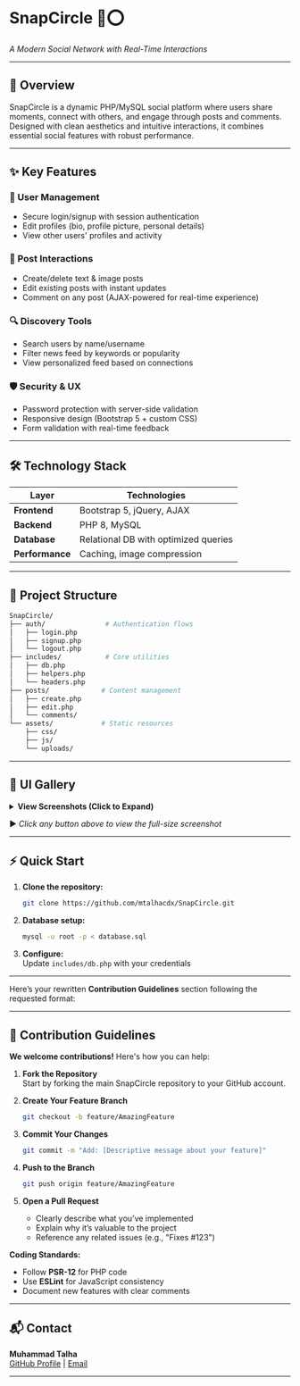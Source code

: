 # **SnapCircle 📸⭕**  
*A Modern Social Network with Real-Time Interactions*  

---

## **🚀 Overview**  
SnapCircle is a dynamic PHP/MySQL social platform where users share moments, connect with others, and engage through posts and comments. Designed with clean aesthetics and intuitive interactions, it combines essential social features with robust performance.  

---

## **✨ Key Features**  

### **🔐 User Management**  
- Secure login/signup with session authentication  
- Edit profiles (bio, profile picture, personal details)  
- View other users' profiles and activity  

### **📢 Post Interactions**  
- Create/delete text & image posts  
- Edit existing posts with instant updates  
- Comment on any post (AJAX-powered for real-time experience)  

### **🔍 Discovery Tools**  
- Search users by name/username  
- Filter news feed by keywords or popularity  
- View personalized feed based on connections  

### **🛡️ Security & UX**  
- Password protection with server-side validation  
- Responsive design (Bootstrap 5 + custom CSS)  
- Form validation with real-time feedback  

---

## **🛠️ Technology Stack**  

| Layer        | Technologies         |  
|--------------|----------------------|  
| **Frontend** | Bootstrap 5, jQuery, AJAX |  
| **Backend**  | PHP 8, MySQL         |  
| **Database** | Relational DB with optimized queries |  
| **Performance** | Caching, image compression |  

---

## **📂 Project Structure**  

```bash
SnapCircle/
├── auth/               # Authentication flows
│   ├── login.php
│   ├── signup.php
│   └── logout.php
├── includes/           # Core utilities
│   ├── db.php
│   ├── helpers.php
│   └── headers.php
├── posts/             # Content management
│   ├── create.php
│   ├── edit.php
│   └── comments/
└── assets/            # Static resources
    ├── css/
    ├── js/
    └── uploads/
```


---

## 📱 UI Gallery

<details>
<summary><b>View Screenshots (Click to Expand)</b></summary>

| [Profile Page](Profile.png) | [News Feed](Feed.png) | [Comment Section](Comment.png) |
|-----------------------------|-----------------------|--------------------------------|
| *User profile interface*    | *Main activity feed*  | *Threaded discussions*         |

</details>

▶ *Click any button above to view the full-size screenshot*

---

## **⚡ Quick Start**  

1. **Clone the repository:**  
   ```bash
   git clone https://github.com/mtalhacdx/SnapCircle.git
   ```  
2. **Database setup:**  
   ```bash
   mysql -u root -p < database.sql
   ```  
3. **Configure:**  
   Update `includes/db.php` with your credentials  

---

Here’s your rewritten **Contribution Guidelines** section following the requested format:

---

## **🤝 Contribution Guidelines**  

**We welcome contributions!** Here's how you can help:  

1. **Fork the Repository**  
   Start by forking the main SnapCircle repository to your GitHub account.  

2. **Create Your Feature Branch**  
   ```bash
   git checkout -b feature/AmazingFeature
   ```  

3. **Commit Your Changes**  
   ```bash
   git commit -m "Add: [Descriptive message about your feature]"
   ```  

4. **Push to the Branch**  
   ```bash
   git push origin feature/AmazingFeature
   ```  

5. **Open a Pull Request**  
   - Clearly describe what you’ve implemented  
   - Explain why it’s valuable to the project  
   - Reference any related issues (e.g., "Fixes #123")  

**Coding Standards:**  
- Follow **PSR-12** for PHP code  
- Use **ESLint** for JavaScript consistency  
- Document new features with clear comments  

---

## **📬 Contact**  
**Muhammad Talha**  
[GitHub Profile](https://github.com/mtalhacdx) | [Email](talhaiqbal2114903@gmail.com)  

---

